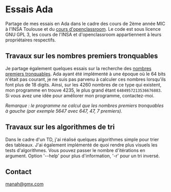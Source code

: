 # Essais Ada
Partage de mes essais en Ada dans le cadre des cours de 2ème année MIC à l'INSA Toulouse et du [cours d'openclassroom](https://openclassrooms.com/fr/courses/900279-apprenez-a-programmer-avec-ada).
Le code est sous licence GNU GPL 3, les cours de l'INSA et d'openclassroom appartiennent à leurs propriétaires respectifs.

## Travaux sur les nombres premiers tronquables
Je partage également quelques essais sur la recherche des [nombres premiers tronquables](https://fr.wikipedia.org/wiki/Nombre_premier_tronquable). Ada ayant été implémenté à une époque où le 64 bits n'était pas courant, je ne suis pas parvenu à calculer ces nombres lorsqu'ils font plus de 18 digits. Ainsi, sur les 4260 nombres de ce type qui existent, mon programme en trouve 4235, le plus grand étant `6484957213536676883`. Si vous avez une idée pour améliorer mon programme, contactez-moi.

*Remarque : le programme ne calcul que les nombres premiers tronquables à gauche (par exemple 5647 avec 647, 47, 7 premiers).*

## Travaux sur les algorithmes de tri
Dans le cadre d'un TD, j'ai réalisé quelques algorithmes simple pour trier des tableaux. J'ai également implémenté de quoi rendre plus visuels les tests d'algorithmes. 
Vous pouvez passer le nombre d'itérations en argument. Option '--help' pour plus d'information, '-r' pour un tri inversé.

## Contact
manah@gmx.com
